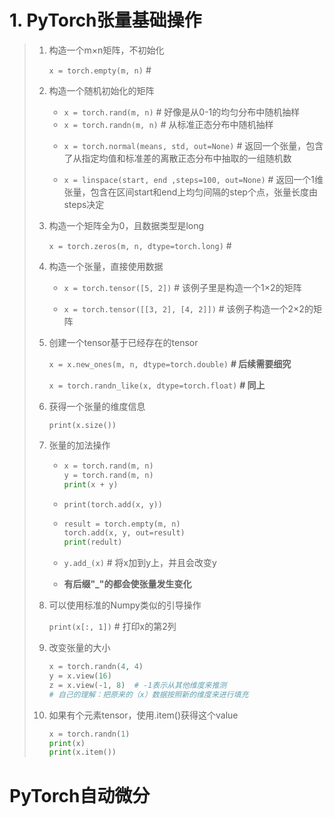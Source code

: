 # 1. PyTorch张量基础操作

> 1. 构造一个m×n矩阵，不初始化
>
>    ```x = torch.empty(m, n)```  # 
>
> 2. 构造一个随机初始化的矩阵
>
>    * ```x = torch.rand(m, n)```  # 好像是从0-1的均匀分布中随机抽样
>    * ```x = torch.randn(m, n)```  # 从标准正态分布中随机抽样
>
>    - ```x = torch.normal(means, std, out=None)```  # 返回一个张量，包含了从指定均值和标准差的离散正态分布中抽取的一组随机数
>
>    - ```x = linspace(start, end ,steps=100, out=None)```  # 返回一个1维张量，包含在区间start和end上均匀间隔的step个点，张量长度由steps决定
>
> 3. 构造一个矩阵全为0，且数据类型是long
>
>    ```x = torch.zeros(m, n, dtype=torch.long)```  # 
>
> 4. 构造一个张量，直接使用数据
>
>    - ```x = torch.tensor([5, 2])```  # 该例子里是构造一个1×2的矩阵
>
>    - ```x = torch.tensor([[3, 2], [4, 2]])```  # 该例子构造一个2×2的矩阵
>
> 5. 创建一个tensor基于已经存在的tensor
>
>    ```x = x.new_ones(m, n, dtype=torch.double)```  **# 后续需要细究**
>
>    ```x = torch.randn_like(x, dtype=torch.float)```  **# 同上**
>
> 6. 获得一个张量的维度信息
>
>    ```print(x.size())```
>
> 7. 张量的加法操作
>
>    - ```python
>      x = torch.rand(m, n)
>      y = torch.rand(m, n)
>      print(x + y)
>      ```
>
>    - ```print(torch.add(x, y))```
>
>    - ```python
>      result = torch.empty(m, n)
>      torch.add(x, y, out=result)
>      print(redult)
>      ```
>
>    - ```y.add_(x)```  # 将x加到y上，并且会改变y
>
>    - **有后缀"_"的都会使张量发生变化**
>
> 8. 可以使用标准的Numpy类似的引导操作
>
>    ```print(x[:, 1])```  # 打印x的第2列
>
> 9. 改变张量的大小
>
>    ```python
>    x = torch.randn(4, 4)
>    y = x.view(16)
>    z = x.view(-1, 8)  # -1表示从其他维度来推测
>    # 自己的理解：把原来的（x）数据按照新的维度来进行填充
>    ```
>
> 10. 如果有个元素tensor，使用.item()获得这个value
>
>     ```python
>     x = torch.randn(1)
>     print(x)
>     print(x.item())
>     ```

# PyTorch自动微分



